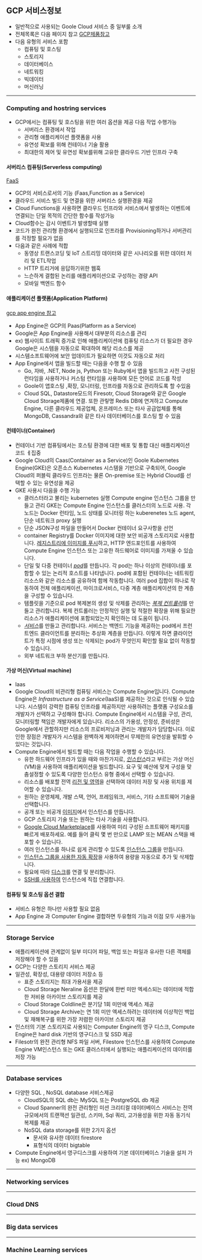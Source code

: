 ﻿## GCP 서비스정보
- 일반적으로 사용되는 Goole Cloud 서비스 중 일부룰 소개
- 전체목록은 다음 페이지 참고  [GCP제품참고](https://cloud.google.com/products?hl=ko)
-  다음 유형의 서비스 포함
	- 컴퓨팅 및 호스팅
	- 스토리지 
	- 데이터베이스
	- 네트워킹
	- 빅데이터
	- 머신러닝
---
### Computing and hostring services
- GCP에서는 컴퓨팅 및 호스팅을 위한 여러 옵션을 제공 다음 작업 수행가능
	- 서버리스 환경에서 작업
	- 관리형 애플리케이션 플랫폼을 사용
	- 유연성 확보를 위해 컨테이너 기술 활용
	- 최대한의 제어 및 유연성 확보를위해 고유한 클라우드 기반 인프라 구축
#### 서버리스 컴퓨팅(Serverless computing)
[FaaS](https://cloud.google.com/functions/docs/concepts/overview?hl=ko)
- GCP의 서비스로서의 기능 (Faas,Function as a Service)
- 클라우드 서비스 빌드 및 연결을 위한 서버리스 실행환경을 제공
- Cloud Functions을 사용하면 클라우드 인프라와 서비스에서 발생하는 이벤트에 연결되는 단일 목적의 간단한 함수를 작성가능
- Cloud함수는 감시 이벤트가 발생할때 실행
- 코드가 완전 관리형 환경에서 실행되므로 인프라를 Provisioning하거나 서버관리를 걱정할 필요가 없음
-  다음과 같은 사례에 적합
	- 동영상 트랜스코딩 및 IoT 스트리밍 데이터와 같은 시나리오를 위한 데이터 처리 및 ETL작업
	- HTTP 트리거에 응답하기위한 웹훅
	- 느슨하게 결합된 논리를 애플리케이션으로 구성하는 경량 API
	- 모바일 백엔드 함수
#### 애플리케이션 플랫폼(Application Platform)
[gcp app engine 참고](https://cloud.google.com/appengine/docs?hl=ko)
- App Engine은 GCP의 Paas(Platform as a Service)
- Google은 App Engine을 사용해서 대부분의 리소스를 관리
- ex) 웹사이트 트래픽 증가로 인해 애플리케이션에 컴퓨팅 리소스가 더 필요한 경우 Google은 시스템을 자동으로 확대하여 해당 리소스를 제공
- 시스템소프트웨어에 보안 업데이트가 필요하면 이것도 자동으로 처리
-  App Engine에서 앱을 빌드할 때는 다음을 수행 할 수 있음
	- Go, 자바, .NET, Node js, Python 또는 Ruby에서 앱을 빌드하고 사전 구성된 런타임을 사용하거나 커스텀 런타임을 사용하여 모든 언어로 코드를 작성
	- Goole이 앱호스팅 ,확장, 모니터링, 인프라를 자동으로 관리하도록 할 수있음
	-  Cloud SQL, Datastore모드의 Firesotr, Cloud Storage와 같은 Google Cloud Storage제품에 연결. 또한 관맇명 Redis DB에 연겨하고 Compute Engine, 다른 클라우드 제공업체, 온프레미스 또는 타사 공급업체를 통해 MongoDB, Cassandra와 같은 타사 데이터베이스를 호스팅 할 수 있음
#### 컨테이너(Container)
- 컨테이너 기반 컴퓨팅에서는 호스팅 환경에 대한 배포 및 통합 대신 애플리케이션 코드 ㅔ집중
- Google Cloud의 Caas(Container as a Service)인 Goole Kubernetes Engine(GKE)은 오픈소스 Kubernetes 시스템을 기반으로 구축되어, Google Cloud의 퍼블릭 클라우드 인프라는 물론 On-premise 또는 Hybrid Cloud를 선택할 수 있는 유연성을 제공
- GKE 사용시 다음을 수행 가능
	- 클러스터라고 불리는 kubernetes 실행 Compute engine 인스턴스 그룹을 만들고 관리 GKE는 Compute Engine 인스턴스를 클러스터의 노드로 사용. 각 노드는 Docker 런타임, 노드 상태를 모니터링 하는 kuberenetes  노드 agent, 단순 네트워크 proxy 실행
	- 단순 JSON구성 파일을 만들어서 Docker 컨테이너 요구사항을 선언
	-  container Registry를 Docker 이미지에 대한 보안 비공개 스토리지로 사용합니다.  [레지스트리에 이미지를 푸시](https://cloud.google.com/container-registry/docs/pushing-and-pulling?hl=ko)하고, HTTP 엔드포인트를 사용하여 Compute Engine 인스턴스 또는 고유한 하드웨어로 이미지를 가져올 수 있습니다.
    -   단일 및 다중 컨테이너  [_pod_](https://cloud.google.com/kubernetes-engine/docs/concepts/pod?hl=ko)를 만듭니다. 각 pod는 하나 이상의 컨테이너를 포함할 수 있는 논리적 호스트를 나타냅니다. pod에 포함된 컨테이너는 네트워킹 리소스와 같은 리소스를 공유하여 함께 작동합니다. 여러 pod 집합이 하나로 작동하여 전체 애플리케이션, 마이크로서비스, 다중 계층 애플리케이션의 한 계층을 구성할 수 있습니다.
    -   템플릿을 기준으로 pod 복제본의 생성 및 삭제를 관리하는  [_복제 컨트롤러_](https://kubernetes.io/docs/concepts/workloads/controllers/replicationcontroller/)를 만들고 관리합니다. 복제 컨트롤러는 안정적인 실행 및 적절한 확장을 위해 필요한 리소스가 애플리케이션에 포함되었는지 확인하는 데 도움이 됩니다.
    -   [_서비스_](https://kubernetes.io/docs/concepts/services-networking/service/)를 만들고 관리합니다. 서비스는 백엔드 기능을 제공하는 pod에서 프런트엔드 클라이언트를 분리하는 추상화 계층을 만듭니다. 이렇게 하면 클라이언트가 특정 시점에 생성 또는 삭제되는 pod가 무엇인지 확인할 필요 없이 작동할 수 있습니다.
    -   외부 네트워크 부하 분산기를 만듭니다.
#### 가상 머신(Virtual machine)
- Iaas
- Google Cloud의 비관리형 컴퓨팅 서비스는 Compute Engine입니다. Compute Engine은 _Infrastructure as a Service_(IaaS)를 제공하는 것으로 인식될 수 있습니다. 시스템이 강력한 컴퓨팅 인프라를 제공하지만 사용하려는 플랫폼 구성요소를 개발자가 선택하고 구성해야 합니다. Compute Engine에서 시스템을 구성, 관리, 모니터링할 책임은 개발자에게 있습니다. 리소스의 가용성, 안정성, 준비성은 Google에서 관할하지만 리소스의 프로비저닝과 관리는 개발자가 담당합니다. 이로 인한 장점은 개발자가 시스템을 완벽하게 제어하면서 무제한의 유연성을 발휘할 수 있다는 것입니다.
- Compute Engine에서 빌드할 때는 다음 작업을 수행할 수 있습니다.
	 -   유한 하드웨어 인프라가 있을 때와 마찬가지로,  [_인스턴스_](https://cloud.google.com/compute/docs/instances?hl=ko)라고 부르는 가상 머신(VM)을 사용하여 애플리케이션을 빌드합니다. 요구 및 예산에 맞게 구성을 맞춤설정할 수 있도록 다양한 인스턴스 유형 중에서 선택할 수 있습니다.
	-   리소스를 배포할 전역  [리전 및 영역](https://cloud.google.com/compute/docs/zones?hl=ko)을 선택하여 데이터 저장 및 사용 위치를 제어할 수 있습니다.
	-   원하는 운영체제, 개발 스택, 언어, 프레임워크, 서비스, 기타 소프트웨어 기술을 선택합니다.
	-   공개 또는 비공개  [이미지](https://cloud.google.com/compute/docs/images?hl=ko)에서 인스턴스를 만듭니다.	    
	-   GCP 스토리지 기술 또는 원하는 타사 기술을 사용합니다.	    
	-   [Google Cloud Marketplace](https://cloud.google.com/marketplace?hl=ko)를 사용하여 미리 구성된 소프트웨어 패키지를 빠르게 배포하세요. 예를 들어 클릭 몇 번 만으로 LAMP 또는 MEAN 스택을 배포할 수 있습니다.	    
	-   여러 인스턴스를 하나로 쉽게 관리할 수 있도록  [인스턴스 그룹](https://cloud.google.com/compute/docs/instance-groups?hl=ko)을 만듭니다.	    
	-   [인스턴스 그룹을 사용한 자동 확장](https://cloud.google.com/compute/docs/autoscaler?hl=ko)을 사용하여 용량을 자동으로 추가 및 삭제합니다.	    
	-   필요에 따라  [디스크](https://cloud.google.com/compute/docs/disks?hl=ko)를 연결 및 분리합니다.	    
	-   [SSH를 사용하여](https://cloud.google.com/compute/docs/instances/connecting-to-instance?hl=ko)  인스턴스에 직접 연결합니다.
#### 컴퓨팅 및 호스팅 옵션 결합
- 서비스 유형은 하나만 사용할 필요 없음
- App Engine 과 Computer Engine 결합하면 두유형의 기능과 이점 모두 사용가능
---

### Storage Service
- 애플리케이션에 관계없이 일부 미디어 파일, 백업 또는 파일과 유사한 다른 객체를 저장해야 할 수 있음
- GCP는 다양한 스토리지 서비스 제공
- 일관성, 확장성, 대용량 데이터 저장소 등
	- 표준 스토리지는 최대 가용서을 제공
	- Cloud Storage Neraline 옵션은 한달에 한번 미만 엑세스되는 데이터에 적합한 저비용 아카이브 스토리지를 제공
	- Cloud Storage Coldline은 분기당 1회 미만에 액세스 제공
	- Cloud Storage Archive는 연 1회 미만 엑세스하려는 데이터에 이상적인 백업  및 재해복구를 위한 가장 저렴한 아카이브 스토리지 제공
- 인스터의 기본 스토리지로 사용되는 Computer Engine의 영구 디스크, Compute Engine은 hard disk 기반의 영구디스크 및 SSD 제공
-  Filesotr의 완전 관리형 NFS 파일 서버, Filestore 인스턴스를 사용하여 Compute Engine VM인스턴스 또는 GKE 클러스터에서 실행되는 애플리케이션의 데이터를 저장 가능
---
### Database services
- 다양한 SQL , NoSQL database 서비스제공
	- CloudSQL의 SQL db는 MySQL 또는 PostgreSQL db 제공
	- Cloud Spanner의 완전 관리형인 미션 크리티컬 데이터베이스 서비스는 전역 규모에서의 트랜잭션 일관성, 스키마, Sql 쿼리, 고가용성을 위한 자동 동기식 복제를 제공
	- NoSQL data storage를 위한 2가지 옵션 
		- 문서와 유사한 데이터 firestore
		- 표형식의 데이터 bigtable
- Compute Engine에서 영구디스크를 사용하여 기본 데이터베이스 기술을 설저 가능 ex) MongoDB
--- 
### Networking services
---
### Cloud DNS
---
### Big data services 
---
### Machine Learning services
